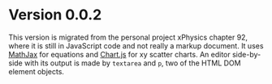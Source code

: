 # Version 0.0.2
This version is migrated from the personal project xPhysics chapter 92, where it is still in JavaScript code and not really a markup document. It uses [MathJax](https://github.com/mathjax/MathJax) for equations and [Chart.js](https://github.com/chartjs) for xy scatter charts. An editor side-by-side with its output is made by `textarea` and `p`, two of the HTML DOM element objects.
